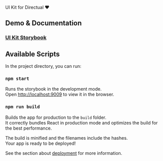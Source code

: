 UI Kit for Directual ❤
## Demo & Documentation

### [UI Kit Storybook](https://storybook-js.directual.app/)

## Available Scripts

In the project directory, you can run:

### `npm start`

Runs the storybook in the development mode.<br>
Open [http://localhost:9009](http://localhost:9009) to view it in the browser.

### `npm run build`

Builds the app for production to the `build` folder.<br>
It correctly bundles React in production mode and optimizes the build for the best performance.

The build is minified and the filenames include the hashes.<br>
Your app is ready to be deployed!

See the section about [deployment](https://facebook.github.io/create-react-app/docs/deployment) for more information.

